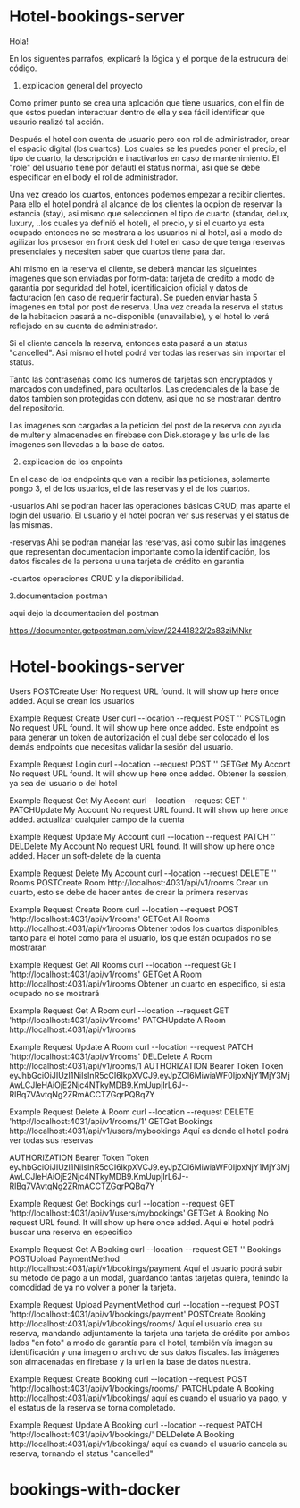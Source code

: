 # Hotel-bookings-server

Hola!

En los siguentes parrafos, explicaré la lógica y el porque de la estrucura del código.

1. explicacion general del proyecto

Como primer punto se crea una aplcación que tiene usuarios, con el fin de que estos puedan interactuar dentro de ella y sea fácil identificar que usaurio realizó tal acción.

Después el hotel con cuenta de usuario pero con rol de administrador, crear el espacio digital (los cuartos). Los cuales se les puedes poner el precio, el tipo de cuarto, la descripción e inactivarlos en caso de mantenimiento. El "role" del usuario tiene por defautl el status normal, asi que se debe especificar en el body el rol de administrador.

Una vez creado los cuartos, entonces podemos empezar a recibir clientes. Para ello el hotel pondrá al alcance de los clientes la ocpion de reservar la estancia (stay), asi mismo que seleccionen el tipo de cuarto (standar, delux, luxury, ..los cuales ya definió el hotel), el precio, y si el cuarto ya esta ocupado entonces no se mostrara a los usuarios ni al hotel, asi a modo de agilizar los prosesor en front desk del hotel en caso de que tenga reservas presenciales y necesiten saber que cuartos tiene para dar.

Ahi mismo en la reserva el cliente, se deberá mandar las sigueintes imagenes que son enviadas por form-data: tarjeta de credito a modo de garantia por seguridad del hotel, identificaicion oficial y datos de facturacion (en caso de requerir factura). Se pueden enviar hasta 5 imagenes en total por post de reserva. Una vez creada la reserva el status de la habitacion pasará a no-disponible (unavailable), y el hotel lo verá reflejado en su cuenta de administrador.

Si el cliente cancela la reserva, entonces esta pasará a un status "cancelled". Asi mismo el hotel podrá ver todas las reservas sin importar el status.

Tanto las contraseñas como los numeros de tarjetas son encryptados y marcados con undefined, para ocultarlos. Las credenciales de la base de datos tambien son protegidas con dotenv, asi que no se mostraran dentro del repositorio.

Las imagenes son cargadas a la peticion del post de la reserva con ayuda de multer y almacenades en firebase con Disk.storage y las urls de las imagenes son llevadas a la base de datos.

2. explicacion de los enpoints

En el caso de los endpoints que van a recibir las peticiones, solamente pongo 3, el de los usuarios, el de las reservas y el de los cuartos.

-usuarios
Ahi se podran hacer las operaciones básicas CRUD, mas aparte el login del usuario.
El usuario y el hotel podran ver sus reservas y el status de las mismas.

-reservas
Ahi se podran manejar las reservas, asi como subir las imagenes que representan documentacion importante como la identificación, los datos fiscales de la persona u una tarjeta de crédito en garantia

-cuartos
operaciones CRUD y la disponibilidad.

3.documentacion postman

aqui dejo la documentacion del postman

https://documenter.getpostman.com/view/22441822/2s83ziMNkr
# Hotel-bookings-server

Users
POSTCreate User
No request URL found. It will show up here once added.
Aqui se crean los usuarios



Example Request
Create User
curl --location --request POST ''
POSTLogin
No request URL found. It will show up here once added.
Este endpoint es para generar un token de autorización el cual debe ser colocado el los demás endpoints que necesitas validar la sesión del usuario.



Example Request
Login
curl --location --request POST ''
GETGet My Accont
No request URL found. It will show up here once added.
Obtener la session, ya sea del usuario o del hotel



Example Request
Get My Accont
curl --location --request GET ''
PATCHUpdate My Account
No request URL found. It will show up here once added.
actualizar cualquier campo de la cuenta



Example Request
Update My Account
curl --location --request PATCH ''
DELDelete My Account
No request URL found. It will show up here once added.
Hacer un soft-delete de la cuenta



Example Request
Delete My Account
curl --location --request DELETE ''
Rooms
POSTCreate Room
http://localhost:4031/api/v1/rooms
Crear un cuarto, esto se debe de hacer antes de crear la primera reservas



Example Request
Create Room
curl --location --request POST 'http://localhost:4031/api/v1/rooms'
GETGet All Rooms
http://localhost:4031/api/v1/rooms
Obtener todos los cuartos disponibles, tanto para el hotel como para el usuario, los que están ocupados no se mostraran



Example Request
Get All Rooms
curl --location --request GET 'http://localhost:4031/api/v1/rooms'
GETGet A Room
http://localhost:4031/api/v1/rooms
Obtener un cuarto en especifico, si esta ocupado no se mostrará



Example Request
Get A Room
curl --location --request GET 'http://localhost:4031/api/v1/rooms'
PATCHUpdate A Room
http://localhost:4031/api/v1/rooms


Example Request
Update A Room
curl --location --request PATCH 'http://localhost:4031/api/v1/rooms'
DELDelete A Room
http://localhost:4031/api/v1/rooms/1
AUTHORIZATION
Bearer Token
Token
eyJhbGciOiJIUzI1NiIsInR5cCI6IkpXVCJ9.eyJpZCI6MiwiaWF0IjoxNjY1MjY3MjAwLCJleHAiOjE2Njc4NTkyMDB9.KmUupjIrL6J--RlBq7VAvtqNg2ZRmACCTZGqrPQBq7Y


Example Request
Delete A Room
curl --location --request DELETE 'http://localhost:4031/api/v1/rooms/1'
GETGet Bookings
http://localhost:4031/api/v1/users/mybookings
Aquí es donde el hotel podrá ver todas sus reservas

AUTHORIZATION
Bearer Token
Token
eyJhbGciOiJIUzI1NiIsInR5cCI6IkpXVCJ9.eyJpZCI6MiwiaWF0IjoxNjY1MjY3MjAwLCJleHAiOjE2Njc4NTkyMDB9.KmUupjIrL6J--RlBq7VAvtqNg2ZRmACCTZGqrPQBq7Y


Example Request
Get Bookings
curl --location --request GET 'http://localhost:4031/api/v1/users/mybookings'
GETGet A Booking
No request URL found. It will show up here once added.
Aquí el hotel podrá buscar una reserva en especifico



Example Request
Get A Booking
curl --location --request GET ''
Bookings
POSTUpload PaymentMethod
http://localhost:4031/api/v1/bookings/payment
Aquí el usuario podrá subir su método de pago a un modal, guardando tantas tarjetas quiera, tenindo la comodidad de ya no volver a poner la tarjeta.



Example Request
Upload PaymentMethod
curl --location --request POST 'http://localhost:4031/api/v1/bookings/payment'
POSTCreate Booking
http://localhost:4031/api/v1/bookings/rooms/
Aquí el usuario crea su reserva, mandando adjuntamente la tarjeta una tarjeta de crédito por ambos lados "en foto" a modo de garantía para el hotel, también vía imagen su identificación y una imagen o archivo de sus datos fiscales. las imágenes son almacenadas en firebase y la url en la base de datos nuestra.



Example Request
Create Booking
curl --location --request POST 'http://localhost:4031/api/v1/bookings/rooms/'
PATCHUpdate A Booking
http://localhost:4031/api/v1/bookings/
aquí es cuando el usuario ya pago, y el estatus de la reserva se torna completado.



Example Request
Update A Booking
curl --location --request PATCH 'http://localhost:4031/api/v1/bookings/'
DELDelete A Booking
http://localhost:4031/api/v1/bookings/
aquí es cuando el usuario cancela su reserva, tornando el status "cancelled"
# bookings-with-docker
